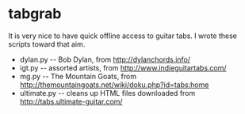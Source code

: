 tabgrab
=======

It is very nice to have quick offline access to guitar tabs. I wrote these scripts toward that aim.

* dylan.py -- Bob Dylan, from http://dylanchords.info/
* igt.py -- assorted artists, from http://www.indieguitartabs.com/
* mg.py -- The Mountain Goats, from http://themountaingoats.net/wiki/doku.php?id=tabs:home
* ultimate.py -- cleans up HTML files downloaded from http://tabs.ultimate-guitar.com/
